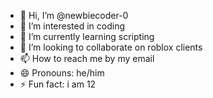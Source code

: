 - 👋 Hi, I’m @newbiecoder-0
- 👀 I’m interested in coding
- 🌱 I’m currently learning scripting
- 💞️ I’m looking to collaborate on roblox clients
- 📫 How to reach me by my email
- 😄 Pronouns: he/him
- ⚡ Fun fact: i am 12

<!---
newbiecoder-0/newbiecoder-0 is a ✨ special ✨ repository because its `README.md` (this file) appears on your GitHub profile.
You can click the Preview link to take a look at your changes.
--->
